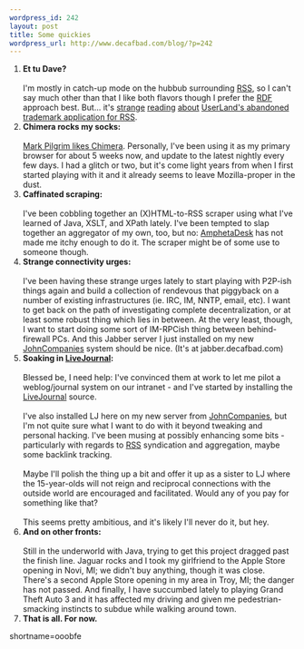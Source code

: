 ```yaml
--- 
wordpress_id: 242
layout: post
title: Some quickies
wordpress_url: http://www.decafbad.com/blog/?p=242
---
```

<ol>
<li><b>Et tu Dave?</b>
<br /><br />
I'm mostly in catch-up mode on the hubbub surrounding <a href="http://www.decafbad.com/twiki/bin/view/Main/RSS">RSS</a>, so I can't say much other than that I like both flavors though I prefer the <a href="http://www.decafbad.com/twiki/bin/view/Main/RDF">RDF</a> approach best.  But... it's <a href="http://groups.yahoo.com/group/syndication/message/3249">strange</a> <a href="http://www.disobey.com/dnn/2002/09/index.shtml#001361">reading</a> <a href="http://winerlog.inspiredsites.net/discuss/msgReader$127">about</a>     <a href="http://tarr.uspto.gov/servlet/tarr?regser=serial&amp;entry=78025336">UserLand's abandoned trademark application for <a href="http://www.decafbad.com/twiki/bin/view/Main/RSS">RSS</a></a>.</li>
<li><b>Chimera rocks my socks:</b> 
<br /><br />
<a href="http://diveintomark.org/archives/2002/09/04.html#chimera_coming_along_nicely">Mark Pilgrim likes Chimera</a>.  Personally, I've been using it as my primary browser for about 5 weeks now, and update to the latest nightly every few days.  I had a glitch or two, but it's come light years from when I first started playing with it and it already seems to leave Mozilla-proper in the dust.</li>
<li><b>Caffinated scraping:</b>
<br /><br />
I've been cobbling together an (X)HTML-to-RSS scraper using what I've learned of Java, XSLT, and XPath lately.  I've been tempted to slap together an aggregator of my own, too, but no: <a href="http://www.decafbad.com/twiki/bin/view/Main/AmphetaDesk">AmphetaDesk</a> has not made me itchy enough to do it.  The scraper might be of some use to someone though.</li>
<li><b>Strange connectivity urges:</b>
<br /><br />
I've been having these strange urges lately to start playing with P2P-ish things again and build a collection of rendevous that piggyback on a number of existing infrastructures (ie. IRC, IM, NNTP, email, etc).  I want to get back on the path of investigating complete decentralization, or at least some robust thing which lies in between.  At the very least, though, I want to start doing some sort of IM-RPCish thing between behind-firewall PCs.  And this Jabber server I just installed on my new <a href="http://www.decafbad.com/twiki/bin/view/Main/JohnCompanies">JohnCompanies</a> system should be nice.  (It's at jabber.decafbad.com)
</li>
<li><b>Soaking in <a href="http://www.decafbad.com/twiki/bin/view/Main/LiveJournal">LiveJournal</a>:</b>
<br /><br />
Blessed be, I need help:  I've convinced them at work to let me pilot a weblog/journal system on our intranet - and I've started by installing the <a href="http://www.decafbad.com/twiki/bin/view/Main/LiveJournal">LiveJournal</a> source.  
<br /><br />
I've also installed LJ here on my new server from <a href="http://www.decafbad.com/twiki/bin/view/Main/JohnCompanies">JohnCompanies</a>, but I'm not quite sure what I want to do with it beyond tweaking and personal hacking.  I've been musing at possibly enhancing some bits - particularly with regards to <a href="http://www.decafbad.com/twiki/bin/view/Main/RSS">RSS</a> syndication and aggregation, maybe some backlink tracking.  
<br /><br />
Maybe I'll polish the thing up a bit and offer it up as a sister to LJ where the 15-year-olds will not reign and reciprocal connections with the outside world are encouraged and facilitated.  Would any of you pay for something like that?
<br /><br />
This seems pretty ambitious, and it's likely I'll never do it, but hey.
</li>
<li><b>And on other fronts:</b>
<br /><br />
Still in the underworld with Java, trying to get this project dragged past the finish line.  Jaguar rocks and I took my girlfriend to the Apple Store opening in Novi, MI; we didn't buy anything, though it was close.    There's a second Apple Store opening in my area in Troy, MI; the danger has not passed.  And finally, I have succumbed lately to playing Grand Theft Auto 3 and it has affected my driving and given me pedestrian-smacking instincts to subdue while walking around town.
</li>
<li><b>That is all.  For now.</b></li>
</ol>
<!--more-->
shortname=ooobfe
